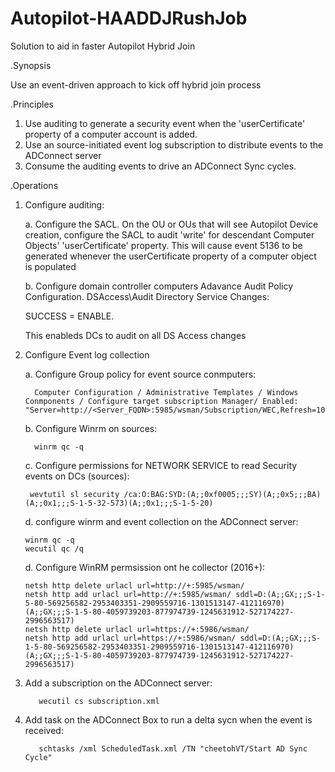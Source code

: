 # Autopilot-HAADDJRushJob
Solution to aid in faster Autopilot Hybrid Join

.Synopsis

Use an event-driven approach to kick off hybrid join process

.Principles

1. Use auditing to generate a security event when the 'userCertificate' property of a computer account is added.
2. Use an source-initiated event log subscription to distribute events to the ADConnect server
3. Consume the auditing events to drive an ADConnect Sync cycles.

.Operations

1. Configure auditing:

   a. Configure the SACL.  On the OU or OUs that will see Autopilot Device creation, configure the SACL to audit 'write' for descendant Computer Objects' 'userCertificate' property.  This will cause event 5136 to be generated whenever the userCertificate property of a computer object is populated
   
   b. Configure domain controller computers Adavance Audit Policy Configuration.  DSAccess\Audit Directory Service Changes:

      SUCCESS = ENABLE.

      This enableds DCs to audit on all DS Access changes
   
3. Configure Event log collection

   a. Configure Group policy for event source conmputers:
   
         Computer Configuration / Administrative Templates / Windows Conmponents / Configure target subscription Manager/ Enabled: "Server=http://<Server_FQDN>:5985/wsman/Subscription/WEC,Refresh=10"
   
   b. Configure Winrm on sources:

         winrm qc -q
   
   c. Configure permissions for NETWORK SERVICE to read Security events on DCs (sources):

        wevtutil sl security /ca:O:BAG:SYD:(A;;0xf0005;;;SY)(A;;0x5;;;BA)(A;;0x1;;;S-1-5-32-573)(A;;0x1;;;S-1-5-20)
   
   d. configure winrm and event collection on the ADConnect server:
      
       winrm qc -q
       wecutil qc /q
   
   d. Configure WinRM permsission ont he collector (2016+):
   
       netsh http delete urlacl url=http://+:5985/wsman/
       netsh http add urlacl url=http://+:5985/wsman/ sddl=D:(A;;GX;;;S-1-5-80-569256582-2953403351-2909559716-1301513147-412116970)(A;;GX;;;S-1-5-80-4059739203-877974739-1245631912-527174227-2996563517)
       netsh http delete urlacl url=https://+:5986/wsman/
       netsh http add urlacl url=https://+:5986/wsman/ sddl=D:(A;;GX;;;S-1-5-80-569256582-2953403351-2909559716-1301513147-412116970)(A;;GX;;;S-1-5-80-4059739203-877974739-1245631912-527174227-2996563517)
   
4. Add a subscription on the ADConnect server:

          wecutil cs subscription.xml

5. Add task on the ADConnect Box to run a delta sycn when the event is received:
   
          schtasks /xml ScheduledTask.xml /TN "cheetohVT/Start AD Sync Cycle"
